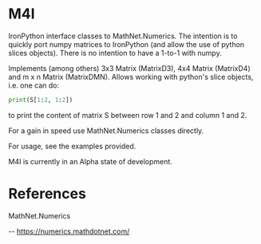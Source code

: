# M4I

IronPython interface classes to MathNet.Numerics. The intention is to quickly port numpy matrices to IronPython (and allow the use of python slices objects). There is no intention to have a 1-to-1 with numpy.

Implements (among others) 3x3 Matrix (MatrixD3), 4x4 Matrix (MatrixD4) and m x n Matrix (MatrixDMN).
Allows working with python's slice objects, i.e. one can do: 

```python
print(S[1:2, 1:2])
```
to print the content of matrix S between row 1 and 2 and column 1 and 2.

For a gain in speed use MathNet.Numerics classes directly.

For usage, see the examples provided.

M4I is currently in an Alpha state of development.

# References

MathNet.Numerics

-- https://numerics.mathdotnet.com/
